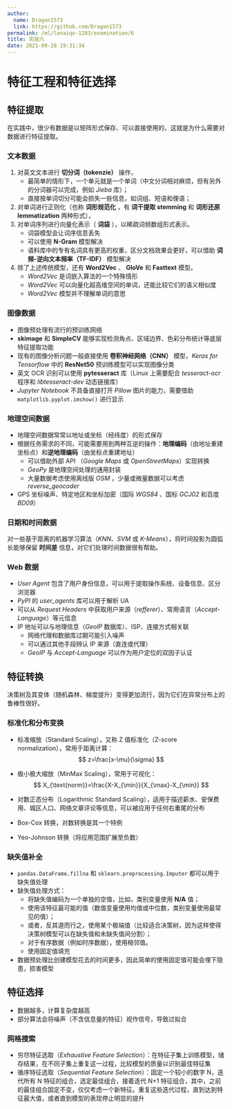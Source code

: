 ```yaml
---
author:
  name: Dragon1573
  link: https://github.com/Dragon1573
permalink: /ml/lanaiqo-1283/examination/6
title: 实验六
date: 2021-09-28 19:31:34
---
```


# 特征工程和特征选择

## 特征提取

在实践中，很少有数据是以矩阵形式保存、可以直接使用的，这就是为什么需要对数据进行特征提取。

### 文本数据

1. 对英文文本进行 **切分词（tokenzie）** 操作，
   - 最简单的情形下，一个单元就是一个单词（中文分词相对麻烦，但有另外的分词器可以完成，例如 *Jieba* 库）；
   - 直接按单词切分可能会损失一些信息，如词组、短语和俚语；
2. 对单词进行正则化（也称 **词形规范化** ，有 **词干提取 stemming** 和 **词形还原 lemmatization** 两种形式），
3. 对单词序列进行向量化表示（ **词袋** ），以稀疏词频数组形式表示。
   - 词袋模型会让词序信息丢失
   - 可以使用 **N-Gram** 模型解决
   - 语料库中的专有名词具有更高的权重，区分文档效果会更好，可以借助 **词频-逆向文本频率（TF-IDF）** 模型解决
4. 除了上述传统模型，还有 **Word2Vec** 、 **GloVe** 和 **Fasttext** 模型。
   - *Word2Vec* 是词嵌入算法的一个特殊情形
   - *Word2Vec* 可以向量化超高维空间的单词，还能比较它们的语义相似度
   - *Word2Vec* 模型并不理解单词的意思

### 图像数据

- 图像预处理有流行的预训练网络
- **skimage** 和 **SimpleCV** 能够实现检测角点、区域边界、色彩分布统计等底层特征提取功能
- 现有的图像分析问题一般直接使用 **卷积神经网络（CNN）** 模型，*Keras for Tensorflow* 中的 **ResNet50** 预训练模型可以实现图像分类
- 英文 OCR 识别可以使用 **pytesseract** 库（Linux 上需要配合 *tesseract-ocr* 程序和 *libtesseract-dev* 动态链接库）
- *Jupyter Notebook* 不具备直接打开 *Pillow* 图片的能力，需要借助 `matplotlib.pyplot.imshow()` 进行显示

### 地理空间数据

- 地理空间数据常常以地址或坐标（经纬度）的形式保存
- 根据任务需求的不同，可能需要用到两种互逆的操作：**地理编码**（由地址重建坐标点）和**逆地理编码**（由坐标点重建地址）
  - 可以借助外部 API （*Google Maps* 或 *OpenStreetMaps*）实现转换
  - *GeoPy* 是地理空间处理的通用封装
  - 大量数据考虑使用离线版 *OSM* ，少量或微量数据可以考虑 *reverse_geocoder*
- GPS 坐标噪声、特定地区和坐标加密（国际 *WGS84* 、国标 *GCJ02* 和百度 *BD09*）

### 日期和时间数据

对一些基于距离的机器学习算法（*KNN*、*SVM* 或 *K-Means*），将时间投影为圆弧长能够保留 **时间差** 信息，对它们处理时间数据很有帮助。

### Web 数据

- *User Agent* 包含了用户身份信息，可以用于提取操作系统、设备信息、区分浏览器
- *PyPI* 的 *user_agents* 库可以用于解析 UA
- 可以从 *Request Headers* 中获取用户来源（*refferer*）、常用语言（*Accept-Language*）等元信息
- IP 地址可以与地理信息（*GeoIP* 数据库）、ISP、连接方式相关联
  - 网络代理和数据库过期可能引入噪声
  - 可以通过其他手段辨认 IP 来源（直连或代理）
  - *GeoIP* 与 *Accept-Language* 可以作为用户定位的双因子认证

## 特征转换

决策树及其变体（随机森林、梯度提升）变得更加流行，因为它们在异常分布上的鲁棒性很好。

### 标准化和分布变换

- 标准缩放（Standard Scaling），又称 Z 值标准化（Z-score normalization），常用于距离计算：
  $$
  z=\frac{x-\mu}{\sigma}
  $$

- 极小极大缩放（MinMax Scaling），常用于可视化：
  $$
  X_{\text{norm}}=\frac{X-X_{\min}}{X_{\max}-X_{\min}}
  $$

- 对数正态分布（Logarithmic Standard Scaling），适用于描述薪水、安保费用、城区人口、网络文章评论等信息，可以被应用于任何右重尾的分布

- Box-Cox 转换，对数转换是其一个特例

- Yeo-Johnson 转换（将应用范围扩展至负数）

### 缺失值补全

- `pandas.DataFrame.fillna` 和 `sklearn.preprocessing.Imputer` 都可以用于缺失值处理
- 缺失值处理方式：
  - 将缺失值编码为一个单独的空值，比如，类别变量使用 **N/A** 值；
  - 使用该特征最可能的值（数值变量使用均值或中位数，类别变量使用最常见的值）；
  - 或者，反其道而行之，使用某个极端值（比较适合决策树，因为这样使得决策树模型可以在缺失值和未缺失值间分割）；
  - 对于有序数据（例如时序数据），使用相邻值。
  - 使用固定值填充
- 数据预处理比创建模型花去的时间更多，因此简单的使用固定值可能会埋下隐患，损害模型

## 特征选择

- 数据越多，计算复杂度越高
- 部分算法会将噪声（不含信息量的特征）视作信号，导致过拟合

### 网格搜索

- 穷尽特征选取（*Exhaustive Feature Selection*）：在特征子集上训练模型，储存结果，在不同子集上重复这一过程，比较模型的质量以识别最佳特征集
- 循序特征选取（*Sequential Feature Selection*）：固定一个较小的数字 N，迭代所有 N 特征的组合，选定最佳组合，接着迭代 N+1 特征组合，其中，之前的最佳组合固定不变，仅仅考虑一个新特征。重复这些迭代过程，直到达到特征最大值，或者直到模型的表现停止明显的提升
